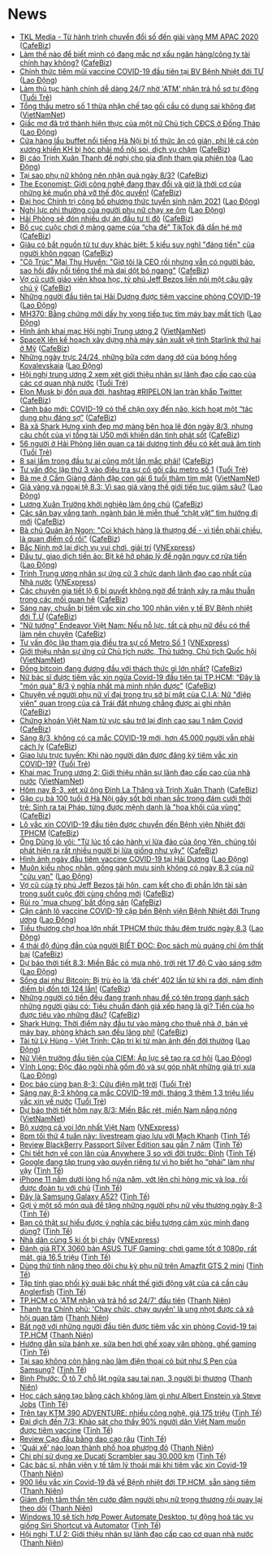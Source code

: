 # News

- [TKL Media - Từ hành trình chuyển đổi số đến giải vàng MM APAC 2020](https://cafebiz.vn/tkl-media-tu-hanh-trinh-chuyen-doi-so-den-giai-vang-mm-apac-2020-20210305160937065.chn) ([CafeBiz](https://cafebiz.vn))
- [Làm thế nào để biết mình có đang mắc nợ xấu ngân hàng/công ty tài chính hay không?](https://cafebiz.vn/lam-the-nao-de-biet-minh-co-dang-mac-no-xau-ngan-hang-cong-ty-tai-chinh-hay-khong-20210308095913674.chn) ([CafeBiz](https://cafebiz.vn))
- [Chính thức tiêm mũi vaccine COVID-19 đầu tiên tại BV Bệnh Nhiệt đới TƯ](https://laodong.vn/photo/chinh-thuc-tiem-mui-vaccine-covid-19-dau-tien-tai-bv-benh-nhiet-doi-tu-886542.ldo) ([Lao Động](https://laodong.vn))
- [Làm thủ tục hành chính dễ dàng 24/7 nhờ 'ATM' nhận trả hồ sơ tự động](https://tuoitre.vn/lam-thu-tuc-hanh-chinh-de-dang-24-7-nho-atm-nhan-tra-ho-so-tu-dong-20210308103742673.htm) ([Tuổi Trẻ](https://tuoitre.vn))
- [Tổng thầu metro số 1 thừa nhận chế tạo gối cầu có dung sai không đạt](http://vietnamnet.vn/vn/thoi-su/an-toan-giao-thong/tong-thau-metro-so-1-thua-nhan-che-tao-goi-cau-co-dung-sai-khong-dat-717977.html) ([VietNamNet](https://vietnamnet.vn))
- [Giấc mơ đã trở thành hiện thực của một nữ Chủ tịch CĐCS ở Đồng Tháp](https://laodong.vn/ldld-dong-thap/giac-mo-da-tro-thanh-hien-thuc-cua-mot-nu-chu-tich-cdcs-o-dong-thap-886821.ldo) ([Lao Động](https://laodong.vn))
- [Cửa hàng lẩu buffet nổi tiếng Hà Nội bị tố thức ăn có gián, phi lê cá còn xương khiến KH bị hóc phải mổ nội soi, dịch vụ chậm](https://cafebiz.vn/cua-hang-lau-buffet-noi-tieng-ha-noi-bi-to-thuc-an-co-gian-phi-le-ca-con-xuong-khien-kh-bi-hoc-phai-mo-noi-soi-dich-vu-cham-20210308104026021.chn) ([CafeBiz](https://cafebiz.vn))
- [Bị cáo Trịnh Xuân Thanh đề nghị cho gia đình tham gia phiên tòa](https://laodong.vn/phap-luat/bi-cao-trinh-xuan-thanh-de-nghi-cho-gia-dinh-tham-gia-phien-toa-886827.ldo) ([Lao Động](https://laodong.vn))
- [Tại sao phụ nữ không nên nhận quà ngày 8/3?](https://cafebiz.vn/tai-sao-phu-nu-khong-nen-nhan-qua-ngay-8-3-20210308102051394.chn) ([CafeBiz](https://cafebiz.vn))
- [The Economist: Giới công nghệ đang thay đổi và giờ là thời cơ của những kẻ muốn phá vỡ thế độc quyền!](https://cafebiz.vn/the-economist-gioi-cong-nghe-dang-thay-doi-va-gio-la-thoi-co-cua-nhung-ke-muon-pha-vo-the-doc-quyen-20210308102430793.chn) ([CafeBiz](https://cafebiz.vn))
- [Đại học Chính trị công bố phương thức tuyển sinh năm 2021](https://laodong.vn/giao-duc/dai-hoc-chinh-tri-cong-bo-phuong-thuc-tuyen-sinh-nam-2021-886826.ldo) ([Lao Động](https://laodong.vn))
- [Nghị lực phi thường của người phụ nữ chạy xe ôm](https://laodong.vn/ban-doc/nghi-luc-phi-thuong-cua-nguoi-phu-nu-chay-xe-om-886701.ldo) ([Lao Động](https://laodong.vn))
- [Hải Phòng sẽ đón nhiều dự án đầu tư tỉ đô](https://cafebiz.vn/hai-phong-se-don-nhieu-du-an-dau-tu-ti-do-20210308103223657.chn) ([CafeBiz](https://cafebiz.vn))
- [Bố cục cuộc chơi ở mảng game của “cha đẻ” TikTok đã dần hé mở](https://cafebiz.vn/bo-cuc-cuoc-choi-o-mang-game-cua-cha-de-tiktok-da-dan-he-mo-20210308085959936.chn) ([CafeBiz](https://cafebiz.vn))
- [Giàu có bắt nguồn từ tư duy khác biệt: 5 kiểu suy nghĩ "đáng tiền" của người khôn ngoan](https://cafebiz.vn/giau-co-bat-nguon-tu-tu-duy-khac-biet-5-kieu-suy-nghi-dang-tien-cua-nguoi-khon-ngoan-202103081028556.chn) ([CafeBiz](https://cafebiz.vn))
- ["Cô Trúc" Mai Thu Huyền: "Giờ tôi là CEO rồi nhưng vẫn có người bảo, sao hồi đấy nổi tiếng thế mà dại dột bỏ ngang"](https://cafebiz.vn/co-truc-mai-thu-huyen-gio-toi-la-ceo-roi-nhung-van-co-nguoi-bao-sao-hoi-day-noi-tieng-the-ma-dai-dot-bo-ngang-20210308095915821.chn) ([CafeBiz](https://cafebiz.vn))
- [Vợ cũ cưới giáo viên khoa học, tỷ phú Jeff Bezos liền nói một câu gây chú ý](https://cafebiz.vn/vo-cu-cuoi-giao-vien-khoa-hoc-ty-phu-jeff-bezos-lien-noi-mot-cau-gay-chu-y-20210308100459882.chn) ([CafeBiz](https://cafebiz.vn))
- [Những người đầu tiên tại Hải Dương được tiêm vaccine phòng COVID-19](https://laodong.vn/xa-hoi/nhung-nguoi-dau-tien-tai-hai-duong-duoc-tiem-vaccine-phong-covid-19-886792.ldo) ([Lao Động](https://laodong.vn))
- [MH370: Bằng chứng mới dấy hy vọng tiếp tục tìm máy bay mất tích](https://laodong.vn/the-gioi/mh370-bang-chung-moi-day-hy-vong-tiep-tuc-tim-may-bay-mat-tich-886795.ldo) ([Lao Động](https://laodong.vn))
- [Hình ảnh khai mạc Hội nghị Trung ương 2](http://vietnamnet.vn/vn/thoi-su/chinh-tri/hinh-anh-khai-mac-hoi-nghi-trung-uong-2-717972.html) ([VietNamNet](https://vietnamnet.vn))
- [SpaceX lên kế hoạch xây dựng nhà máy sản xuất vệ tinh Starlink thứ hai ở Mỹ](https://cafebiz.vn/spacex-len-ke-hoach-xay-dung-nha-may-san-xuat-ve-tinh-starlink-thu-hai-o-my-20210308085757908.chn) ([CafeBiz](https://cafebiz.vn))
- [Những ngày trực 24/24, những bữa cơm dang dở của bóng hồng Kovalevskaia](https://laodong.vn/video-thoi-su/nhung-ngay-truc-2424-nhung-bua-com-dang-do-cua-bong-hong-kovalevskaia-886607.ldo) ([Lao Động](https://laodong.vn))
- [Hội nghị trung ương 2 xem xét giới thiệu nhân sự lãnh đạo cấp cao của các cơ quan nhà nước](https://tuoitre.vn/hoi-nghi-trung-uong-2-xem-xet-gioi-thieu-nhan-su-lanh-dao-cap-cao-cua-cac-co-quan-nha-nuoc-2021030809441897.htm) ([Tuổi Trẻ](https://tuoitre.vn))
- [Elon Musk bị đồn qua đời, hashtag #RIPELON lan tràn khắp Twitter](https://cafebiz.vn/elon-musk-bi-don-qua-doi-hashtag-ripelon-lan-tran-khap-twitter-20210308095456094.chn) ([CafeBiz](https://cafebiz.vn))
- [Cảnh báo mới: COVID-19 có thể chặn oxy đến não, kích hoạt một “tác dụng phụ đáng sợ”](https://cafebiz.vn/canh-bao-moi-covid-19-co-the-chan-oxy-den-nao-kich-hoat-mot-tac-dung-phu-dang-so-20210308095245711.chn) ([CafeBiz](https://cafebiz.vn))
- [Bà xã Shark Hưng xinh đẹp mơ màng bên hoa lê đón ngày 8/3, nhưng câu chốt của vị tổng tài U50 mới khiến dân tình phát sốt](https://cafebiz.vn/ba-xa-shark-hung-xinh-dep-mo-mang-ben-hoa-le-don-ngay-8-3-nhung-cau-chot-cua-vi-tong-tai-u50-moi-khien-dan-tinh-phat-sot-2021030809511105.chn) ([CafeBiz](https://cafebiz.vn))
- [56 người ở Hải Phòng liên quan ca tái dương tính đều có kết quả âm tính](https://tuoitre.vn/56-nguoi-o-hai-phong-lien-quan-ca-tai-duong-tinh-deu-co-ket-qua-am-tinh-20210308091121586.htm) ([Tuổi Trẻ](https://tuoitre.vn))
- [8 sai lầm trong đầu tư ai cũng một lần mắc phải!](https://cafebiz.vn/8-sai-lam-trong-dau-tu-ai-cung-mot-lan-mac-phai-2021030808525664.chn) ([CafeBiz](https://cafebiz.vn))
- [Tư vấn độc lập thứ 3 vào điều tra sự cố gối cầu metro số 1](https://tuoitre.vn/tu-van-doc-lap-thu-3-vao-dieu-tra-su-co-goi-cau-metro-so-1-20210308091523589.htm) ([Tuổi Trẻ](https://tuoitre.vn))
- [Bà mẹ ở Cẩm Giàng đánh đập con gái 6 tuổi thâm tím mặt](http://vietnamnet.vn/vn/thoi-su/ba-me-o-cam-giang-danh-dap-con-gai-6-tuoi-tham-tim-mat-717953.html) ([VietNamNet](https://vietnamnet.vn))
- [Giá vàng và ngoại tệ 8.3: Vì sao giá vàng thế giới tiếp tục giảm sâu?](https://laodong.vn/video/gia-vang-va-ngoai-te-83-vi-sao-gia-vang-the-gioi-tiep-tuc-giam-sau-886789.ldo) ([Lao Động](https://laodong.vn))
- [Lương Xuân Trường khởi nghiệp làm ông chủ](https://cafebiz.vn/luong-xuan-truong-khoi-nghiep-lam-ong-chu-20210308093640597.chn) ([CafeBiz](https://cafebiz.vn))
- [Các sân bay vắng tanh, ngành bán lẻ miễn thuế “chật vật” tìm hướng đi mới](https://cafebiz.vn/cac-san-bay-vang-tanh-nganh-ban-le-mien-thue-chat-vat-tim-huong-di-moi-20210308085102691.chn) ([CafeBiz](https://cafebiz.vn))
- [Bà chủ Quán ăn Ngon: "Coi khách hàng là thượng đế - vì tiền phải chiều, là quan điểm cổ rồi"](https://cafebiz.vn/ba-chu-quan-an-ngon-coi-khach-hang-la-thuong-de-vi-tien-phai-chieu-la-quan-diem-co-roi-2021030809291122.chn) ([CafeBiz](https://cafebiz.vn))
- [Bắc Ninh mở lại dịch vụ vui chơi, giải trí](https://vnexpress.net/bac-ninh-mo-lai-dich-vu-vui-choi-giai-tri-4244924.html) ([VNExpress](https://vnexpress.net))
- [Đầu tư, giao dịch tiền ảo: Bịt kẽ hở pháp lý để ngăn nguy cơ rửa tiền](https://laodong.vn/kinh-te/dau-tu-giao-dich-tien-ao-bit-ke-ho-phap-ly-de-ngan-nguy-co-rua-tien-886691.ldo) ([Lao Động](https://laodong.vn))
- [Trình Trung ương nhân sự ứng cử 3 chức danh lãnh đạo cao nhất của Nhà nước](https://vnexpress.net/trinh-trung-uong-nhan-su-ung-cu-3-chuc-danh-lanh-dao-cao-nhat-cua-nha-nuoc-4244969.html) ([VNExpress](https://vnexpress.net))
- [Các chuyên gia tiết lộ 6 bí quyết không ngờ để tránh xảy ra mâu thuẫn trong các mối quan hệ](https://cafebiz.vn/cac-chuyen-gia-tiet-lo-6-bi-quyet-khong-ngo-de-tranh-xay-ra-mau-thuan-trong-cac-moi-quan-he-20210307181123692.chn) ([CafeBiz](https://cafebiz.vn))
- [Sáng nay, chuẩn bị tiêm vắc xin cho 100 nhân viên y tế BV Bệnh nhiệt đới T.Ư](https://cafebiz.vn/sang-nay-chuan-bi-tiem-vac-xin-cho-100-nhan-vien-y-te-bv-benh-nhiet-doi-tu-20210308091240433.chn) ([CafeBiz](https://cafebiz.vn))
- ["Nữ tướng" Endeavor Việt Nam: Nếu nỗ lực, tất cả phụ nữ đều có thể làm nên chuyện](https://cafebiz.vn/nu-tuong-endeavor-viet-nam-neu-no-luc-tat-ca-phu-nu-deu-co-the-lam-nen-chuyen-2021030100243611.chn) ([CafeBiz](https://cafebiz.vn))
- [Tư vấn độc lập tham gia điều tra sự cố Metro Số 1](https://vnexpress.net/tu-van-doc-lap-tham-gia-dieu-tra-su-co-metro-so-1-4244894.html) ([VNExpress](https://vnexpress.net))
- [Giới thiệu nhân sự ứng cử Chủ tịch nước, Thủ tướng, Chủ tịch Quốc hội](http://vietnamnet.vn/vn/thoi-su/chinh-tri/gioi-thieu-nhan-su-ung-cu-chu-tich-nuoc-thu-tuong-chu-tich-quoc-hoi-717932.html) ([VietNamNet](https://vietnamnet.vn))
- [Đồng bitcoin đang đương đầu với thách thức gì lớn nhất?](https://cafebiz.vn/dong-bitcoin-dang-duong-dau-voi-thach-thuc-gi-lon-nhat-20210308085859174.chn) ([CafeBiz](https://cafebiz.vn))
- [Nữ bác sĩ được tiêm vắc xin ngừa Covid-19 đầu tiên tại TP.HCM: “Đây là "món quà" 8/3 ý nghĩa nhất mà mình nhận được”](https://cafebiz.vn/nu-bac-si-duoc-tiem-vac-xin-ngua-covid-19-dau-tien-tai-tphcm-day-la-mon-qua-8-3-y-nghia-nhat-ma-minh-nhan-duoc-20210308085353543.chn) ([CafeBiz](https://cafebiz.vn))
- [Chuyện về người phụ nữ vĩ đại trong trụ sở bí mật của C.I.A: Nữ "điệp viên" quan trọng của cả Trái đất nhưng chẳng được ai ghi nhận](https://cafebiz.vn/chuyen-ve-nguoi-phu-nu-vi-dai-trong-tru-so-bi-mat-cua-cia-nu-diep-vien-quan-trong-cua-ca-trai-dat-nhung-chang-duoc-ai-ghi-nhan-20210308085236149.chn) ([CafeBiz](https://cafebiz.vn))
- [Chứng khoán Việt Nam từ vực sâu trở lại đỉnh cao sau 1 năm Covid](https://cafebiz.vn/chung-khoan-viet-nam-tu-vuc-sau-tro-lai-dinh-cao-sau-1-nam-covid-20210308085234976.chn) ([CafeBiz](https://cafebiz.vn))
- [Sáng 8/3, không có ca mắc COVID-19 mới, hơn 45.000 người vẫn phải cách ly](https://cafebiz.vn/sang-8-3-khong-co-ca-mac-covid-19-moi-hon-45000-nguoi-van-phai-cach-ly-20210308085208442.chn) ([CafeBiz](https://cafebiz.vn))
- [Giao lưu trực tuyến: Khi nào người dân được đăng ký tiêm vắc xin COVID-19?](https://tuoitre.vn/giao-luu-truc-tuyen-khi-nao-nguoi-dan-duoc-dang-ky-tiem-vac-xin-covid-19-20210307142757007.htm) ([Tuổi Trẻ](https://tuoitre.vn))
- [Khai mạc Trung ương 2: Giới thiệu nhân sự lãnh đạo cấp cao của nhà nước](http://vietnamnet.vn/vn/thoi-su/chinh-tri/khai-mac-trung-uong-2-gioi-thieu-nhan-su-lanh-dao-cap-cao-cua-nha-nuoc-717931.html) ([VietNamNet](https://vietnamnet.vn))
- [Hôm nay 8-3, xét xử ông Đinh La Thăng và Trịnh Xuân Thanh](https://cafebiz.vn/hom-nay-8-3-xet-xu-ong-dinh-la-thang-va-trinh-xuan-thanh-2021030808491703.chn) ([CafeBiz](https://cafebiz.vn))
- [Gặp cụ bà 100 tuổi ở Hà Nội gây sốt bởi nhan sắc trong đám cưới thời trẻ: Sinh ra tại Pháp, từng được mệnh danh là "hoa khôi của vùng"](https://cafebiz.vn/gap-cu-ba-100-tuoi-o-ha-noi-gay-sot-boi-nhan-sac-trong-dam-cuoi-thoi-tre-sinh-ra-tai-phap-tung-duoc-menh-danh-la-hoa-khoi-cua-vung-20210308084955149.chn) ([CafeBiz](https://cafebiz.vn))
- [Lô vắc xin COVID-19 đầu tiên được chuyển đến Bệnh viện Nhiệt đới TPHCM](https://cafebiz.vn/lo-vac-xin-covid-19-dau-tien-duoc-chuyen-den-benh-vien-nhiet-doi-tphcm-20210308084821681.chn) ([CafeBiz](https://cafebiz.vn))
- [Ông Dũng lò vôi: "Từ lúc tố cáo hành vi lừa đảo của ông Yên, chúng tôi phát hiện ra rất nhiều người bị lừa giống như vậy"](https://cafebiz.vn/ong-dung-lo-voi-tu-luc-to-cao-hanh-vi-lua-dao-cua-ong-yen-chung-toi-phat-hien-ra-rat-nhieu-nguoi-bi-lua-giong-nhu-vay-20210308084555914.chn) ([CafeBiz](https://cafebiz.vn))
- [Hình ảnh ngày đầu tiêm vaccine COVID-19 tại Hải Dương](https://laodong.vn/y-te/hinh-anh-ngay-dau-tiem-vaccine-covid-19-tai-hai-duong-886765.ldo) ([Lao Động](https://laodong.vn))
- [Muôn kiểu nhọc nhằn, gồng gánh mưu sinh không có ngày 8.3 của nữ &quot;cửu vạn&quot;](https://laodong.vn/photo/muon-kieu-nhoc-nhan-gong-ganh-muu-sinh-khong-co-ngay-83-cua-nu-cuu-van-886725.ldo) ([Lao Động](https://laodong.vn))
- [Vợ cũ của tỷ phú Jeff Bezos tái hôn, cam kết cho đi phần lớn tài sản trong suốt cuộc đời cùng chồng mới](https://cafebiz.vn/vo-cu-cua-ty-phu-jeff-bezos-tai-hon-cam-ket-cho-di-phan-lon-tai-san-trong-suot-cuoc-doi-cung-chong-moi-20210308084134852.chn) ([CafeBiz](https://cafebiz.vn))
- [Rủi ro 'mua chung' bất động sản](https://cafebiz.vn/rui-ro-mua-chung-bat-dong-san-20210308084041177.chn) ([CafeBiz](https://cafebiz.vn))
- [Cận cảnh lô vaccine COVID-19 cập bến Bệnh viện Bệnh Nhiệt đới Trung ương](https://laodong.vn/photo/can-canh-lo-vaccine-covid-19-cap-ben-benh-vien-benh-nhiet-doi-trung-uong-886550.ldo) ([Lao Động](https://laodong.vn))
- [Tiểu thương chợ hoa lớn nhất TPHCM thức thâu đêm trước ngày 8.3](https://laodong.vn/photo/tieu-thuong-cho-hoa-lon-nhat-tphcm-thuc-thau-dem-truoc-ngay-83-886730.ldo) ([Lao Động](https://laodong.vn))
- [4 thái độ đúng đắn của người BIẾT ĐỌC: Đọc sách mù quáng chỉ ôm thất bại](https://cafebiz.vn/4-thai-do-dung-dan-cua-nguoi-biet-doc-doc-sach-mu-quang-chi-om-that-bai-20210220193129384.chn) ([CafeBiz](https://cafebiz.vn))
- [Dự báo thời tiết 8.3: Miền Bắc có mưa nhỏ, trời rét 17 độ C vào sáng sớm](https://laodong.vn/moi-truong/du-bao-thoi-tiet-83-mien-bac-co-mua-nho-troi-ret-17-do-c-vao-sang-som-886641.ldo) ([Lao Động](https://laodong.vn))
- [Sống dai như Bitcoin: Bị trù ẻo là ‘đã chết’ 402 lần từ khi ra đời, năm đỉnh điểm bị đồn tới 124 lần!](https://cafebiz.vn/song-dai-nhu-bitcoin-bi-tru-eo-la-da-chet-402-lan-tu-khi-ra-doi-nam-dinh-diem-bi-don-toi-124-lan-20210307192350227.chn) ([CafeBiz](https://cafebiz.vn))
- [Những người có tiền đều đang tranh nhau để có tên trong danh sách những người giàu có: Tiêu chuẩn đánh giá xếp hạng là gì? Tiền của họ được tiêu vào những đâu?](https://cafebiz.vn/nhung-nguoi-co-tien-deu-dang-tranh-nhau-de-co-ten-trong-danh-sach-nhung-nguoi-giau-co-tieu-chuan-danh-gia-xep-hang-la-gi-tien-cua-ho-duoc-tieu-vao-nhung-dau-20210306152449122.chn) ([CafeBiz](https://cafebiz.vn))
- [Shark Hưng: Thời điểm này đầu tư vào mảng cho thuê nhà ở, bán vé máy bay, phòng khách sạn đều lãng phí!](https://cafebiz.vn/shark-hung-thoi-diem-nay-dau-tu-vao-mang-cho-thue-nha-o-ban-ve-may-bay-phong-khach-san-deu-lang-phi-20210307114654795.chn) ([CafeBiz](https://cafebiz.vn))
- [Tài tử Lý Hùng - Việt Trinh: Cặp tri kỉ từ màn ảnh đến đời thường](https://laodong.vn/photo/tai-tu-ly-hung-viet-trinh-cap-tri-ki-tu-man-anh-den-doi-thuong-886576.ldo) ([Lao Động](https://laodong.vn))
- [Nữ Viện trưởng đầu tiên của CIEM: Áp lực sẽ tạo ra cơ hội](https://laodong.vn/emagazine/nu-vien-truong-dau-tien-cua-ciem-ap-luc-se-tao-ra-co-hoi-886392.ldo) ([Lao Động](https://laodong.vn))
- [Vĩnh Long: Độc đáo ngôi nhà gốm đỏ và sự góp nhặt những giá trị xưa](https://laodong.vn/video/vinh-long-doc-dao-ngoi-nha-gom-do-va-su-gop-nhat-nhung-gia-tri-xua-886408.ldo) ([Lao Động](https://laodong.vn))
- [Đọc báo cùng bạn 8-3: Cứu điện mặt trời](https://tuoitre.vn/doc-bao-cung-ban-8-3-cuu-dien-mat-troi-20210308062620608.htm) ([Tuổi Trẻ](https://tuoitre.vn))
- [Sáng nay 8-3 không ca mắc COVID-19 mới, tháng 3 thêm 1,3 triệu liều vắc xin về nước](https://tuoitre.vn/sang-nay-8-3-khong-ca-mac-covid-19-moi-thang-3-them-1-3-trieu-lieu-vac-xin-ve-nuoc-20210308061623001.htm) ([Tuổi Trẻ](https://tuoitre.vn))
- [Dự báo thời tiết hôm nay 8/3: Miền Bắc rét, miền Nam nắng nóng](http://vietnamnet.vn/vn/thoi-su/du-bao-thoi-tiet-hom-nay-8-3-mien-bac-ret-mien-nam-nang-nong-717887.html) ([VietNamNet](https://vietnamnet.vn))
- [Bộ xương cá voi lớn nhất Việt Nam](https://vnexpress.net/bo-xuong-ca-voi-lon-nhat-viet-nam-4244744.html) ([VNExpress](https://vnexpress.net))
- [8pm tối thứ 4 tuần này: livestream giao lưu với Mạch Khanh](https://tinhte.vn/thread/8pm-toi-thu-4-tuan-nay-livestream-giao-luu-voi-mach-khanh.3288744/) ([Tinh Tế](https://tinhte.vn))
- [Review BlackBerry Passport Silver Edition sau gần 7 năm](https://tinhte.vn/thread/review-blackberry-passport-silver-edition-sau-gan-7-nam.3289381/) ([Tinh Tế](https://tinhte.vn))
- [Chi tiết hơn về con lăn của Anywhere 3 so với đời trước: Đỉnh](https://tinhte.vn/thread/chi-tiet-hon-ve-con-lan-cua-anywhere-3-so-voi-doi-truoc-dinh.3289320/) ([Tinh Tế](https://tinhte.vn))
- [Google đang tập trung vào quyền riêng tư vì họ biết họ “phải” làm như vậy](https://tinhte.vn/thread/google-dang-tap-trung-vao-quyen-rieng-tu-vi-ho-biet-ho-phai-lam-nhu-vay.3288944/) ([Tinh Tế](https://tinhte.vn))
- [iPhone 11 nằm dưới lòng hồ nửa năm, vớt lên chỉ hỏng mic và loa, rồi được đoàn tụ với chủ](https://tinhte.vn/thread/iphone-11-nam-duoi-long-ho-nua-nam-vot-len-chi-hong-mic-va-loa-roi-duoc-doan-tu-voi-chu.3289219/) ([Tinh Tế](https://tinhte.vn))
- [Đây là Samsung Galaxy A52?](https://tinhte.vn/thread/day-la-samsung-galaxy-a52.3289246/) ([Tinh Tế](https://tinhte.vn))
- [Gợi ý một số món quà để tặng những người phụ nữ yêu thương ngày 8-3](https://tinhte.vn/thread/goi-y-mot-so-mon-qua-de-tang-nhung-nguoi-phu-nu-yeu-thuong-ngay-8-3.3287114/) ([Tinh Tế](https://tinhte.vn))
- [Bạn có thật sự hiểu được ý nghĩa các biểu tượng cảm xúc mình đang dùng?](https://tinhte.vn/thread/ban-co-that-su-hieu-duoc-y-nghia-cac-bieu-tuong-cam-xuc-minh-dang-dung.3287545/) ([Tinh Tế](https://tinhte.vn))
- [Nhà dân cùng 5 ki ốt bị cháy](https://vnexpress.net/nha-dan-cung-5-ki-ot-bi-chay-4244843.html) ([VNExpress](https://vnexpress.net))
- [Đánh giá RTX 3060 bản ASUS TUF Gaming: chơi game tốt ở 1080p, rất mát, giá 16,5 triệu](https://tinhte.vn/thread/danh-gia-rtx-3060-ban-asus-tuf-gaming-choi-game-tot-o-1080p-rat-mat-gia-16-5-trieu.3289233/) ([Tinh Tế](https://tinhte.vn))
- [Dùng thử tính năng theo dõi chu kỳ phụ nữ trên Amazfit GTS 2 mini](https://tinhte.vn/thread/dung-thu-tinh-nang-theo-doi-chu-ky-phu-nu-tren-amazfit-gts-2-mini.3286759/) ([Tinh Tế](https://tinhte.vn))
- [Tập tính giao phối kỳ quái bậc nhất thế giới động vật của cá cần câu Anglerfish](https://tinhte.vn/thread/tap-tinh-giao-phoi-ky-quai-bac-nhat-the-gioi-dong-vat-cua-ca-can-cau-anglerfish.3287382/) ([Tinh Tế](https://tinhte.vn))
- [TP.HCM có 'ATM nhận và trả hồ sơ 24/7' đầu tiên](https://thanhnien.vn/thoi-su/tphcm-co-atm-nhan-va-tra-ho-so-247-dau-tien-1351001.html) ([Thanh Niên](https://thanhnien.vn))
- [Thanh tra Chính phủ: 'Chạy chức, chạy quyền' là ung nhọt được cả xã hội quan tâm](https://thanhnien.vn/thoi-su/thanh-tra-chinh-phu-chay-chuc-chay-quyen-la-ung-nhot-duoc-ca-xa-hoi-quan-tam-1351007.html) ([Thanh Niên](https://thanhnien.vn))
- [Bất ngờ với những người đầu tiên được tiêm vắc xin phòng Covid-19 tại TP.HCM](https://thanhnien.vn/thoi-su/bat-ngo-voi-nhung-nguoi-dau-tien-duoc-tiem-vac-xin-phong-covid-19-tai-tphcm-1350985.html) ([Thanh Niên](https://thanhnien.vn))
- [Hướng dẫn sửa bánh xe, sửa ben hơi ghế xoay văn phòng, ghế gaming](https://tinhte.vn/thread/huong-dan-sua-banh-xe-sua-ben-hoi-ghe-xoay-van-phong-ghe-gaming.3288956/) ([Tinh Tế](https://tinhte.vn))
- [Tại sao không còn hãng nào làm điện thoại có bút như S Pen của Samsung?](https://tinhte.vn/thread/tai-sao-khong-con-hang-nao-lam-dien-thoai-co-but-nhu-s-pen-cua-samsung.3288671/) ([Tinh Tế](https://tinhte.vn))
- [Bình Phước: Ô tô 7 chỗ lật ngửa sau tai nạn, 3 người bị thương](https://thanhnien.vn/thoi-su/binh-phuoc-o-to-7-cho-lat-ngua-sau-tai-nan-3-nguoi-bi-thuong-1350933.html) ([Thanh Niên](https://thanhnien.vn))
- [Học cách sáng tạo bằng cách không làm gì như Albert Einstein và Steve Jobs](https://tinhte.vn/thread/hoc-cach-sang-tao-bang-cach-khong-lam-gi-nhu-albert-einstein-va-steve-jobs.3289026/) ([Tinh Tế](https://tinhte.vn))
- [Trên tay KTM 390 ADVENTURE: nhiều công nghệ, giá 175 triệu](https://tinhte.vn/thread/tren-tay-ktm-390-adventure-nhieu-cong-nghe-gia-175-trieu.3288777/) ([Tinh Tế](https://tinhte.vn))
- [Đại dịch đến 7/3: Khảo sát cho thấy 90% người dân Việt Nam muốn được tiêm vaccine](https://tinhte.vn/thread/dai-dich-den-7-3-khao-sat-cho-thay-90-nguoi-dan-viet-nam-muon-duoc-tiem-vaccine.3289204/) ([Tinh Tế](https://tinhte.vn))
- [Review Cạo đầu bằng dao cạo râu](https://tinhte.vn/thread/review-cao-dau-bang-dao-cao-rau.3289182/) ([Tinh Tế](https://tinhte.vn))
- ['Quái xế' náo loạn thành phố hoa phượng đỏ](https://thanhnien.vn/thoi-su/quai-xe-nao-loan-thanh-pho-hoa-phuong-do-1350831.html) ([Thanh Niên](https://thanhnien.vn))
- [Chi phí sử dụng xe Ducati Scrambler sau 30.000 km](https://tinhte.vn/thread/chi-phi-su-dung-xe-ducati-scrambler-sau-30-000-km.3288756/) ([Tinh Tế](https://tinhte.vn))
- [Các bác sĩ, nhân viên y tế tâm lý thoải mái khi tiêm vắc xin Covid-19](https://thanhnien.vn/thoi-su/cac-bac-si-nhan-vien-y-te-tam-ly-thoai-mai-khi-tiem-vac-xin-covid-19-1350942.html) ([Thanh Niên](https://thanhnien.vn))
- [900 liều vắc xin Covid-19 đã về Bệnh nhiệt đới TP.HCM, sẵn sàng tiêm](https://thanhnien.vn/thoi-su/900-lieu-vac-xin-covid-19-da-ve-benh-nhiet-doi-tphcm-san-sang-tiem-1350915.html) ([Thanh Niên](https://thanhnien.vn))
- [Giám định tâm thần tên cướp đâm người phụ nữ trọng thương rồi quay lại theo dõi](https://thanhnien.vn/thoi-su/giam-dinh-tam-than-ten-cuop-dam-nguoi-phu-nu-trong-thuong-roi-quay-lai-theo-doi-1350953.html) ([Thanh Niên](https://thanhnien.vn))
- [Windows 10 sẽ tích hợp Power Automate Desktop, tự động hoá tác vụ giống Siri Shortcut và Automator](https://tinhte.vn/thread/windows-10-se-tich-hop-power-automate-desktop-tu-dong-hoa-tac-vu-giong-siri-shortcut-va-automator.3286378/) ([Tinh Tế](https://tinhte.vn))
- [Hội nghị T.Ư 2: Giới thiệu nhân sự lãnh đạo cấp cao cơ quan nhà nước](https://thanhnien.vn/thoi-su/hoi-nghi-tu-2-gioi-thieu-nhan-su-lanh-dao-cap-cao-co-quan-nha-nuoc-1350961.html) ([Thanh Niên](https://thanhnien.vn))
